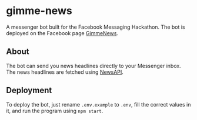 # gimme-news

A messenger bot built for the Facebook Messaging Hackathon. The bot is deployed on the Facebook page [GimmeNews](https://m.me/102830621555021).

## About 
The bot can send you news headlines directly to your Messenger inbox. The news headlines are fetched using [NewsAPI](https://newsapi.org).

## Deployment
To deploy the bot, just rename `.env.example` to `.env`, fill the correct values in it, and run the program using `npm start`.
